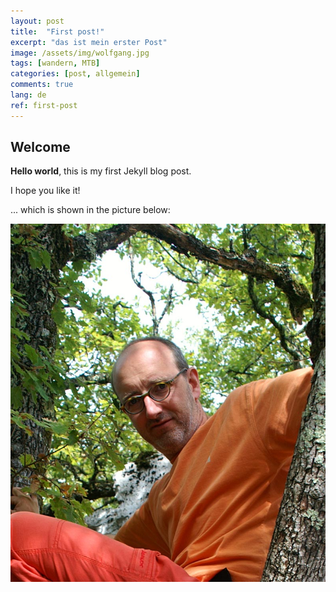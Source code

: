 ```yaml
---
layout: post
title:  "First post!"
excerpt: "das ist mein erster Post"
image: /assets/img/wolfgang.jpg
tags: [wandern, MTB]
categories: [post, allgemein]
comments: true
lang: de
ref: first-post
---
```


## Welcome

**Hello world**, this is my first Jekyll blog post.

I hope you like it!

... which is shown in the picture below:

![My happy face](/docs/assets/img/wolfgang.jpg)
